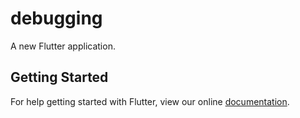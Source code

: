 # debugging

A new Flutter application.

## Getting Started

For help getting started with Flutter, view our online
[documentation](https://flutter.io/).
